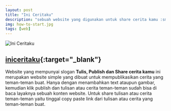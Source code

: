 ```yaml
---
layout: post
title: "Ini Ceritaku"
description: "sebuah website yang digunakan untuk share cerita kamu :smile:"
img: how-to-start.jpg
tags: [web]
---
```


![Ini Ceritaku]({{site.baseurl}}/assets/img/how-to-start.jpg)

## [iniceritaku](https://www.iniceritaku.ga/){:target="_blank"}

Website yang mempunyai slogan **Tulis, Publish dan Share cerita kamu** ini merupakan website simple yang dibuat untuk mempublikasikan cerita yang teman-teman buat.
Hanya dengan menambahkan text ataupun gambar, kemudian klik publish dan tulisan atau cerita teman-teman sudah bisa di baca layaknya sebuah konten website.
Untuk share tulisan atau cerita teman-teman yaitu tinggal copy paste link dari tulisan atau cerita yang teman-teman buat.